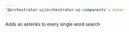 ```yaml
---
'@orchestrator-ui/orchestrator-ui-components': minor
---
```


Adds an asteriks to every single word search
